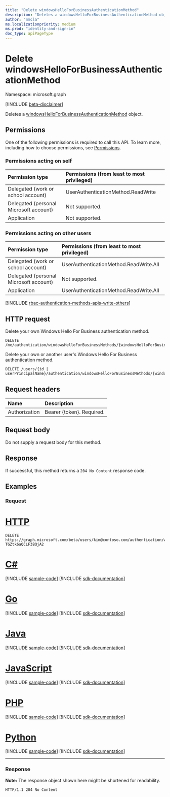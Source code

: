 ```yaml
---
title: "Delete windowsHelloForBusinessAuthenticationMethod"
description: "Deletes a windowsHelloForBusinessAuthenticationMethod object."
author: "mmcla"
ms.localizationpriority: medium
ms.prod: "identity-and-sign-in"
doc_type: apiPageType
---
```


# Delete windowsHelloForBusinessAuthenticationMethod
Namespace: microsoft.graph

[!INCLUDE [beta-disclaimer](../../includes/beta-disclaimer.md)]

Deletes a [windowsHelloForBusinessAuthenticationMethod](../resources/windowshelloforbusinessauthenticationmethod.md) object.

## Permissions

One of the following permissions is required to call this API. To learn more, including how to choose permissions, see [Permissions](/graph/permissions-reference).

### Permissions acting on self

|Permission type      | Permissions (from least to most privileged)              |
|:---------------------------------------|:-------------------------|
| Delegated (work or school account)     | UserAuthenticationMethod.ReadWrite |
| Delegated (personal Microsoft account) | Not supported. |
| Application                            | Not supported. |

### Permissions acting on other users

|Permission type      | Permissions (from least to most privileged)              |
|:---------------------------------------|:-------------------------|
| Delegated (work or school account)     | UserAuthenticationMethod.ReadWrite.All |
| Delegated (personal Microsoft account) | Not supported. |
| Application                            | UserAuthenticationMethod.ReadWrite.All |

[!INCLUDE [rbac-authentication-methods-apis-write-others](../includes/rbac-for-apis/rbac-authentication-methods-apis-write-others.md)]

## HTTP request

Delete your own Windows Hello For Business authentication method.
<!-- { "blockType": "ignored" } -->
``` http
DELETE /me/authentication/windowsHelloForBusinessMethods/{windowsHelloForBusinessAuthenticationMethodId}
```

Delete your own or another user's Windows Hello For Business authentication method.
<!-- { "blockType": "ignored" } -->
``` http
DELETE /users/{id | userPrincipalName}/authentication/windowsHelloForBusinessMethods/{windowsHelloForBusinessAuthenticationMethodId}
```

## Request headers
|Name|Description|
|:---|:---|
|Authorization|Bearer {token}. Required.|

## Request body
Do not supply a request body for this method.

## Response

If successful, this method returns a `204 No Content` response code.

## Examples

### Request

# [HTTP](#tab/http)
<!-- {
  "blockType": "request",
  "name": "delete_windowshelloforbusinessauthenticationmethod",
  "sampleKeys": ["kim@contoso.com", "_jpuR-TGZtk6aQCLF3BQjA2"]
}
-->
``` http
DELETE https://graph.microsoft.com/beta/users/kim@contoso.com/authentication/windowsHelloForBusinessMethods/_jpuR-TGZtk6aQCLF3BQjA2
```

# [C#](#tab/csharp)
[!INCLUDE [sample-code](../includes/snippets/csharp/delete-windowshelloforbusinessauthenticationmethod-csharp-snippets.md)]
[!INCLUDE [sdk-documentation](../includes/snippets/snippets-sdk-documentation-link.md)]

# [Go](#tab/go)
[!INCLUDE [sample-code](../includes/snippets/go/delete-windowshelloforbusinessauthenticationmethod-go-snippets.md)]
[!INCLUDE [sdk-documentation](../includes/snippets/snippets-sdk-documentation-link.md)]

# [Java](#tab/java)
[!INCLUDE [sample-code](../includes/snippets/java/delete-windowshelloforbusinessauthenticationmethod-java-snippets.md)]
[!INCLUDE [sdk-documentation](../includes/snippets/snippets-sdk-documentation-link.md)]

# [JavaScript](#tab/javascript)
[!INCLUDE [sample-code](../includes/snippets/javascript/delete-windowshelloforbusinessauthenticationmethod-javascript-snippets.md)]
[!INCLUDE [sdk-documentation](../includes/snippets/snippets-sdk-documentation-link.md)]

# [PHP](#tab/php)
[!INCLUDE [sample-code](../includes/snippets/php/delete-windowshelloforbusinessauthenticationmethod-php-snippets.md)]
[!INCLUDE [sdk-documentation](../includes/snippets/snippets-sdk-documentation-link.md)]

# [Python](#tab/python)
[!INCLUDE [sample-code](../includes/snippets/python/delete-windowshelloforbusinessauthenticationmethod-python-snippets.md)]
[!INCLUDE [sdk-documentation](../includes/snippets/snippets-sdk-documentation-link.md)]

---

### Response
**Note:** The response object shown here might be shortened for readability.
<!-- {
  "blockType": "response",
  "truncated": true
}
-->
``` http
HTTP/1.1 204 No Content
```

